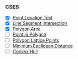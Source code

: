 ### CSES

- [x] [Point Location Test](https://cses.fi/problemset/task/2189)
- [x] [Line Segment Intersection](https://cses.fi/problemset/task/2190)
- [x] [Polygon Area](https://cses.fi/problemset/task/2191)
- [ ] [Point in Polygon](https://cses.fi/problemset/task/2192)
- [ ] [Polygon Lattice Points](https://cses.fi/problemset/task/2193)
- [ ] [Minimum Euclidean Distance](https://cses.fi/problemset/task/2194)
- [ ] [Convex Hull](https://cses.fi/problemset/task/2195)
